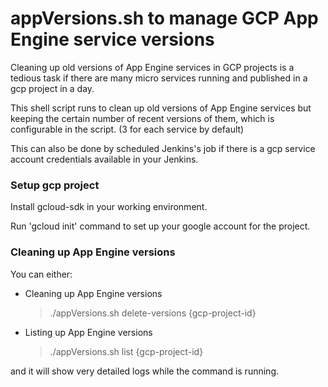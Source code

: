 # appVersions.sh to manage GCP App Engine service versions

Cleaning up old versions of App Engine services in GCP projects is a tedious task if there are many micro services running and published in a gcp project in a day.

This shell script runs to clean up old versions of App Engine services but keeping the certain number of recent versions of them, which is configurable in the script. (3 for each service by default)

This can also be done by scheduled Jenkins's job if there is a gcp service account credentials available in your Jenkins.

### Setup gcp project

Install gcloud-sdk in your working environment.

Run 'gcloud init' command to set up your google account for the project.

### Cleaning up App Engine versions

You can either:
* Cleaning up App Engine versions

    > ./appVersions.sh delete-versions {gcp-project-id}

* Listing up App Engine versions

    > ./appVersions.sh list {gcp-project-id}

and it will show very detailed logs while the command is running.
